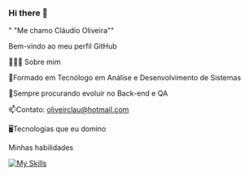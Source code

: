 ### Hi there 👋
" "Me chamo Cláudio Oliveira""

Bem-vindo ao meu perfil GitHub

👨🏻‍💻 Sobre mim

🌱Formado em Tecnólogo em Análise e Desenvolvimento de Sistemas

🚀Sempre procurando evoluir no Back-end e QA

📫Contato: oliveirclau@hotmail.com

🖥️Tecnologias que eu domino

Minhas habilidades

[![My Skills](https://skillicons.dev/icons?i=js,eclipse,idea,java,mysql,nodejs,py,react,solidjs,vscode,wasm)](https://skillicons.dev)
